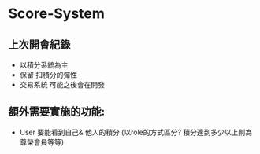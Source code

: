 # Score-System
## 上次開會紀錄
* 以積分系統為主
* 保留 扣積分的彈性
* 交易系統 可能之後會在開發

## 額外需要實施的功能:
* User 要能看到自己& 他人的積分 (以role的方式區分? 積分達到多少以上則為尊榮會員等等)

